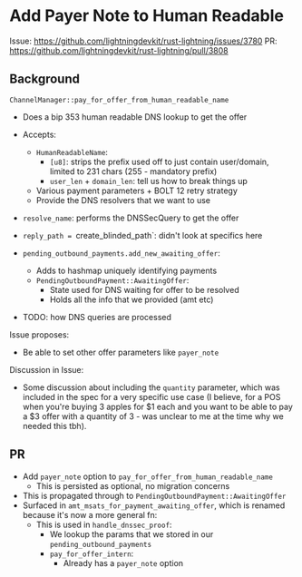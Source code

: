 # Add Payer Note to Human Readable

Issue: https://github.com/lightningdevkit/rust-lightning/issues/3780
PR: https://github.com/lightningdevkit/rust-lightning/pull/3808

## Background

`ChannelManager::pay_for_offer_from_human_readable_name`
- Does a bip 353 human readable DNS lookup to get the offer
- Accepts:
  - `HumanReadableName`:
    - `[u8]`: strips the prefix used off to just contain user/domain,
      limited to 231 chars (255 - mandatory prefix)
    - `user_len` + `domain_len`: tell us how to break things up
  - Various payment parameters + BOLT 12 retry strategy
  - Provide the DNS resolvers that we want to use

- `resolve_name`: performs the DNSSecQuery to get the offer
- `reply_path = `create_blinded_path`: didn't look at specifics here
- `pending_outbound_payments.add_new_awaiting_offer`:
  - Adds to hashmap uniquely identifying payments
  - `PendingOutboundPayment::AwaitingOffer`:
    - State used for DNS waiting for offer to be resolved
    - Holds all the info that we provided (amt etc)
- TODO: how DNS queries are processed 

Issue proposes:
- Be able to set other offer parameters like `payer_note`

Discussion in Issue:
- Some discussion about including the `quantity` parameter, which was
  included in the spec for a very specific use case (I believe, for a
  POS when you're buying 3 apples for $1 each and you want to be able
  to pay a $3 offer with a quantity of 3 - was unclear to me at the
  time why we needed this tbh).

## PR

- Add `payer_note` option to `pay_for_offer_from_human_readable_name`
  - This is persisted as optional, no migration concerns
- This is propagated through to `PendingOutboundPayment::AwaitingOffer`
- Surfaced in `amt_msats_for_payment_awaiting_offer`, which is renamed
  because it's now a more general fn:
  - This is used in `handle_dnssec_proof`:
    - We lookup the params that we stored in our `pending_outbound_payments`
    - `pay_for_offer_intern`:
      - Already has a `payer_note` option
